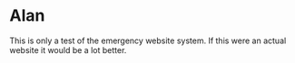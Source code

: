 # Alan
This is only a test of the emergency website system. If this were an actual website it would be a lot better.